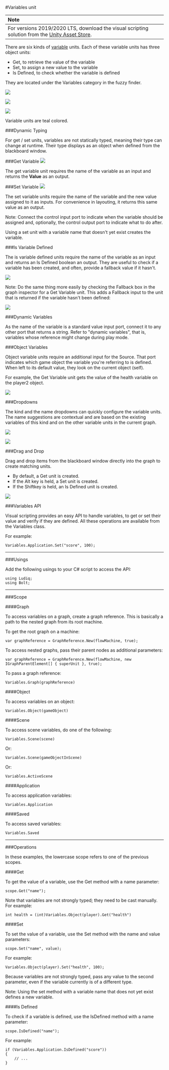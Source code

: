 #Variables unit

| **Note**                                                     |
| :----------------------------------------------------------- |
| For versions 2019/2020 LTS, download the visual scripting solution from the [Unity Asset Store](https://assetstore.unity.com/packages/tools/visual-bolt-163802). |

There are six kinds of [variable](vs-variables.md) units. Each of these variable units has three object units:

* Get, to retrieve the value of the variable
* Set, to assign a new value to the variable
* Is Defined, to check whether the variable is defined

They are located under the Variables category in the fuzzy finder.

![](images/VS-Variables.png)

![](images/VS-VariablesObjects.png)

![](images/VS-VariablesObjectsGet.png)


Variable units are teal colored.

###Dynamic Typing

For get / set units, variables are not statically typed, meaning their type can change at runtime. Their type displays as an object when defined from the blackboard window.

###Get Variable
![](images/bolt-variables-ref2.png)

The get variable unit requires the name of the variable as an input and returns the **Value** as an output.

###Set Variable
![](images/bolt-variables8.png)


The set variable units require the name of the variable and the new value assigned to it as inputs. For convenience in layouting, it returns this same value as an output. 

Note: Connect the control input port to indicate when the variable should be assigned and, optionally, the control output port to indicate what to do after.

Using a set unit with a variable name that doesn't yet exist creates the variable.

###Is Variable Defined

The is variable defined units require the name of the variable as an input and returns an Is Defined boolean an output. They are useful to check if a variable has been created, and often, provide a fallback value if it hasn't. 

![](images/bolt-variables-ref3.png)


Note: Do the same thing more easily by checking the Fallback box in the graph inspector for a Get Variable unit. This adds a Fallback input to the unit that is returned if the variable hasn't been defined:


![](images/VS-ScriptGraphBlackboard.png)

###Dynamic Variables

As the name of the variable is a standard value input port, connect it to any other port that returns a string. Refer to "dynamic variables", that is, variables whose reference might change during play mode.

###Object Variables

Object variable units require an additional input for the Source. That port indicates which game object the variable you're referring to is defined. When left to its default value, they look on the current object (self).

For example, the Get Variable unit gets the value of the health variable on the player2 object.

![](images/bolt-variables-ref5.png)

###Dropdowns

The kind and the name dropdowns can quickly configure the variable units. The name suggestions are contextual and are based on the existing variables of this kind and on the other variable units in the current graph.

![](images/vs-get-variable-object.png)

![](images/vs-get-variable-mana.png)

###Drag and Drop

Drag and drop items from the blackboard window directly into the graph to create matching units.

* By default, a Get unit is created.
* If the Alt key is held, a Set unit is created.
* If the Shiftkey is held, an Is Defined unit is created.

![](images/VS-DragandDropvariable.png)



###Variables API

Visual scripting provides an easy API to handle variables, to get or set their value and verify if they are defined. All these operations are available from the Variables class.

For example:

```
Variables.Application.Set("score", 100);
```

***

###Usings

Add the following usings to your C# script to access the API:

```
using Ludiq;
using Bolt;
```

***

###Scope

####Graph

To access variables on a graph, create a graph reference. This is basically a path to the nested graph from its root machine.

To get the root graph on a machine:

```
var graphReference = GraphReference.New(flowMachine, true);
```

To access nested graphs, pass their parent nodes as additional parameters:

```
var graphReference = GraphReference.New(flowMachine, new IGraphParentElement[] { superUnit }, true);
```

To pass a graph reference:

```
Variables.Graph(graphReference)
```

####Object

To access variables on an object:

```
Variables.Object(gameObject)
```

####Scene

To access scene variables, do one of the following:

```
Variables.Scene(scene)
```

Or:

```
Variables.Scene(gameObjectInScene)
```

Or:

```
Variables.ActiveScene
```

####Application

To access application variables:

```
Variables.Application
```

####Saved

To access saved variables:

```
Variables.Saved
```

***

###Operations

In these examples, the lowercase scope refers to one of the previous scopes.

####Get

To get the value of a variable, use the Get method with a name parameter:

```
scope.Get("name");
```

Note that variables are not strongly typed; they need to be cast manually. For example:

```
int health = (int)Variables.Object(player).Get("health")
```

####Set

To set the value of a variable, use the Set method with the name and value parameters:

```
scope.Set("name", value);
```

For example:

```
Variables.Object(player).Set("health", 100);
```

Because variables are not strongly typed, pass any value to the second parameter, even if the variable currently is of a different type.

Note: Using the set method with a variable name that does not yet exist defines a new variable.

####Is Defined

To check if a variable is defined, use the IsDefined method with a name parameter:

```
scope.IsDefined("name");
```

For example:

```
if (Variables.Application.IsDefined("score"))
{
    // ...
}
```

